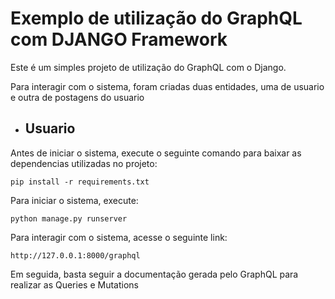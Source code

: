 # Exemplo de utilização do GraphQL com DJANGO Framework


Este é um simples projeto de utilização do GraphQL com o Django.

Para interagir com o sistema, foram criadas duas entidades, uma de usuario e outra de postagens do usuario
  - Usuario
    - 


Antes de iniciar o sistema, execute o seguinte comando para baixar as dependencias utilizadas no projeto:

```
pip install -r requirements.txt
```


Para iniciar o sistema, execute:

```
python manage.py runserver
```

Para interagir com o sistema, acesse o seguinte link:
```
http://127.0.0.1:8000/graphql
```

Em seguida, basta seguir a documentação gerada pelo GraphQL para realizar as Queries e Mutations